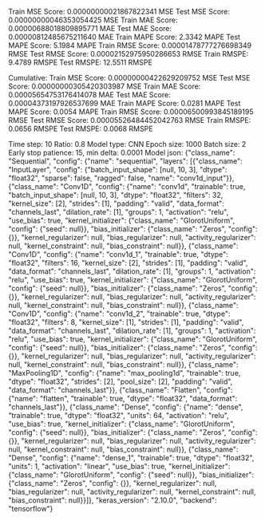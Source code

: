 Train MSE Score: 0.00000000021867822341 MSE
Test MSE Score: 0.00000000046353054425 MSE
Train MAE Score: 0.00000688018809895771 MAE
Test MAE Score: 0.00000812485675211640 MAE
Train MAPE Score: 2.3342 MAPE
Test MAPE Score: 5.1984 MAPE
Train RMSE Score: 0.00001478777276698349 RMSE
Test RMSE Score: 0.00002152975950286653 RMSE
Train RMSPE: 9.4789 RMSPE
Test RMSPE: 12.5511 RMSPE

Cumulative:
Train MSE Score: 0.00000000422629209752 MSE
Test MSE Score: 0.00000000305420303987 MSE
Train MAE Score: 0.00005654753176414078 MAE
Test MAE Score: 0.00004373197926537699 MAE
Train MAPE Score: 0.0281 MAPE
Test MAPE Score: 0.0054 MAPE
Train RMSE Score: 0.00006500993845189195 RMSE
Test RMSE Score: 0.00005526484452042763 RMSE
Train RMSPE: 0.0656 RMSPE
Test RMSPE: 0.0068 RMSPE

Time step: 10
Ratio: 0.8
Model type: CNN
Epoch size: 1000
Batch size: 2
Early stop patience: 15, min delta: 0.0001
Model json: {"class_name": "Sequential", "config": {"name": "sequential", "layers": [{"class_name": "InputLayer", "config": {"batch_input_shape": [null, 10, 3], "dtype": "float32", "sparse": false, "ragged": false, "name": "conv1d_input"}}, {"class_name": "Conv1D", "config": {"name": "conv1d", "trainable": true, "batch_input_shape": [null, 10, 3], "dtype": "float32", "filters": 32, "kernel_size": [2], "strides": [1], "padding": "valid", "data_format": "channels_last", "dilation_rate": [1], "groups": 1, "activation": "relu", "use_bias": true, "kernel_initializer": {"class_name": "GlorotUniform", "config": {"seed": null}}, "bias_initializer": {"class_name": "Zeros", "config": {}}, "kernel_regularizer": null, "bias_regularizer": null, "activity_regularizer": null, "kernel_constraint": null, "bias_constraint": null}}, {"class_name": "Conv1D", "config": {"name": "conv1d_1", "trainable": true, "dtype": "float32", "filters": 16, "kernel_size": [2], "strides": [1], "padding": "valid", "data_format": "channels_last", "dilation_rate": [1], "groups": 1, "activation": "relu", "use_bias": true, "kernel_initializer": {"class_name": "GlorotUniform", "config": {"seed": null}}, "bias_initializer": {"class_name": "Zeros", "config": {}}, "kernel_regularizer": null, "bias_regularizer": null, "activity_regularizer": null, "kernel_constraint": null, "bias_constraint": null}}, {"class_name": "Conv1D", "config": {"name": "conv1d_2", "trainable": true, "dtype": "float32", "filters": 8, "kernel_size": [1], "strides": [1], "padding": "valid", "data_format": "channels_last", "dilation_rate": [1], "groups": 1, "activation": "relu", "use_bias": true, "kernel_initializer": {"class_name": "GlorotUniform", "config": {"seed": null}}, "bias_initializer": {"class_name": "Zeros", "config": {}}, "kernel_regularizer": null, "bias_regularizer": null, "activity_regularizer": null, "kernel_constraint": null, "bias_constraint": null}}, {"class_name": "MaxPooling1D", "config": {"name": "max_pooling1d", "trainable": true, "dtype": "float32", "strides": [2], "pool_size": [2], "padding": "valid", "data_format": "channels_last"}}, {"class_name": "Flatten", "config": {"name": "flatten", "trainable": true, "dtype": "float32", "data_format": "channels_last"}}, {"class_name": "Dense", "config": {"name": "dense", "trainable": true, "dtype": "float32", "units": 64, "activation": "relu", "use_bias": true, "kernel_initializer": {"class_name": "GlorotUniform", "config": {"seed": null}}, "bias_initializer": {"class_name": "Zeros", "config": {}}, "kernel_regularizer": null, "bias_regularizer": null, "activity_regularizer": null, "kernel_constraint": null, "bias_constraint": null}}, {"class_name": "Dense", "config": {"name": "dense_1", "trainable": true, "dtype": "float32", "units": 1, "activation": "linear", "use_bias": true, "kernel_initializer": {"class_name": "GlorotUniform", "config": {"seed": null}}, "bias_initializer": {"class_name": "Zeros", "config": {}}, "kernel_regularizer": null, "bias_regularizer": null, "activity_regularizer": null, "kernel_constraint": null, "bias_constraint": null}}]}, "keras_version": "2.10.0", "backend": "tensorflow"}